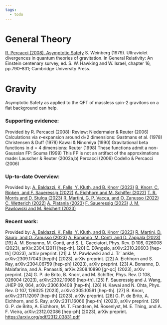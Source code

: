 ```yaml
---
tags:
  - todo
---
```

# General Theory
[R. Percacci (2008). Asymptotic Safety](https://arxiv.org/pdf/0709.3851.pdf)
S. Weinberg (1979). Ultraviolet divergences in quantum theories of gravitation. In General Relativity: An Einstein centenary survey, ed. S. W. Hawking and W. Israel, chapter 16, pp.790–831; Cambridge University Press.
# Gravity
Asymptotic Safety as applied to the QFT of massless spin-2 gravitons on a flat background can help.

### Supporting evidence:
Provided by R. Percacci (2008):
Review: Niedermaier & Reuter (2006)
Calculations via $\epsilon$–expansion around d=2 dimensions:
	Gastmans et al. (1978)
	Christensen & Duff (1978)
	Kawai & Ninomiya (1990)
Gravitational beta functions in d = 4 dimensions:
	Reuter (1998)
These functions admit a non-Gaussian FP:
	Souma (1999)
This FP is not an artifact of the approximations made:
	Lauscher & Reuter (2002a,b)
	Percacci (2006)
	Codello & Percacci (2006)
	
### Up-to-date Overview:
Provided by: [A. Baldazzi, K. Falls, Y. Kluth, and B. Knorr (2023)](https://arxiv.org/pdf/2312.03831.pdf) 
[B. Knorr, C. Ripken, and F. Saueressig (2022)](https://arxiv.org/abs/2210.16072)
[A. Eichhorn and M. Schiffer (2022)](https://arxiv.org/abs/2212.07456)
[T. R. Morris and D. Stulga (2023)](https://arxiv.org/abs/2210.11356)
[R. Martini, G. P. Vacca, and O. Zanusso (2022)](https://arxiv.org/abs/2210.13910)
[C. Wetterich (2022)](https://arxiv.org/abs/2211.03596)
[A. Platania (2023)](https://arxiv.org/abs/2302.04272)
[F. Saueressig (2023)](https://arxiv.org/abs/2302.14152)
[J. M. Pawlowski and M. Reichert (2023)](https://arxiv.org/abs/2309.10785)

### Recent work:
Provided by: [A. Baldazzi, K. Falls, Y. Kluth, and B. Knorr (2023)](https://arxiv.org/pdf/2312.03831.pdf) 
[R. Martini, D. Sauro, and O. Zanusso (2023)](https://arxiv.org/abs/2302.14804)
[A. Bonanno, M. Conti, and D. Zappala (2023)](https://arxiv.org/abs/2309.15514) 
[19] A. M. Bonanno, M. Conti, and S. L. Cacciatori, Phys. Rev. D 108, 026008 (2023), arXiv:2304.12011 [hep-th]. 
[20] E. D’Angelo, arXiv:2310.20603 [hep-th] (2023), arXiv preprint. 
[21] J. M. Pawlowski and J. Tr¨ankle, arXiv:2309.17043 [hepth] (2023), arXiv preprint. 
[22] A. Eichhorn and S. Ray, arXiv:2304.06759 [hep-ph] (2023), arXiv preprint. 
[23] A. Bonanno, D. Malafarina, and A. Panassiti, arXiv:2308.10890 [gr-qc] (2023), arXiv preprint. 
[24] G. P. de Brito, B. Knorr, and M. Schiffer, Phys. Rev. D 108, 026004 (2023), arXiv:2302.10989 [hep-th]. 
[25] F. Saueressig and J. Wang, JHEP 09, 064, arXiv:2306.10408 [hep-th]. 
[26] H. Kawai and N. Ohta, Phys. Rev. D 107, 126025 (2023), arXiv:2305.10591 [hep-th]. 
[27] B. Knorr, arXiv:2311.12097 [hep-th] (2023), arXiv preprint.
[28] G. P. de Brito, A. Eichhorn, and S. Ray, arXiv:2311.16066 [hep-th] (2023), arXiv preprint. 
[29] G. P. de Brito, A. Eichhorn, M. T. Frandsen, M. Rosenlyst, M. E. Thing, and A. F. Vieira, arXiv:2312.02086 [hep-ph] (2023), arXiv preprint.
https://arxiv.org/pdf/2312.03831.pdf

